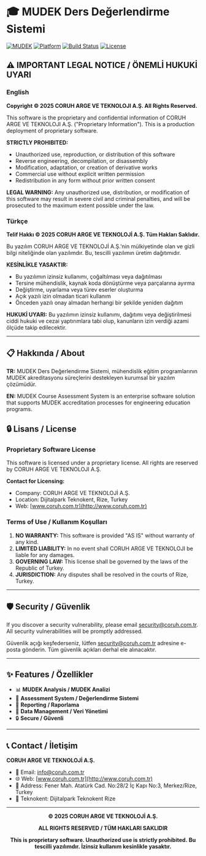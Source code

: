 # 🎓 MUDEK Ders Değerlendirme Sistemi

[![MUDEK](https://img.shields.io/badge/MUDEK-Akreditasyon-green.svg)](https://mudek.org.tr)
[![Platform](https://img.shields.io/badge/Platform-Web-orange.svg)]()
[![Build Status](https://img.shields.io/badge/Build-Production-brightgreen.svg)]()
[![License](https://img.shields.io/badge/License-Proprietary-red.svg)]()

## ⚠️ IMPORTANT LEGAL NOTICE / ÖNEMLİ HUKUKİ UYARI

### English

**Copyright © 2025 CORUH ARGE VE TEKNOLOJI A.Ş. All Rights Reserved.**

This software is the proprietary and confidential information of CORUH ARGE VE TEKNOLOJI A.Ş. ("Proprietary Information"). This is a production deployment of proprietary software.

**STRICTLY PROHIBITED:**
- Unauthorized use, reproduction, or distribution of this software
- Reverse engineering, decompilation, or disassembly
- Modification, adaptation, or creation of derivative works
- Commercial use without explicit written permission
- Redistribution in any form without prior written consent

**LEGAL WARNING:** Any unauthorized use, distribution, or modification of this software may result in severe civil and criminal penalties, and will be prosecuted to the maximum extent possible under the law.

### Türkçe

**Telif Hakkı © 2025 CORUH ARGE VE TEKNOLOJİ A.Ş. Tüm Hakları Saklıdır.**

Bu yazılım CORUH ARGE VE TEKNOLOJİ A.Ş.'nin mülkiyetinde olan ve gizli bilgi niteliğinde olan yazılımdır. Bu, tescilli yazılımın üretim dağıtımıdır.

**KESİNLİKLE YASAKTIR:**
- Bu yazılımın izinsiz kullanımı, çoğaltılması veya dağıtılması
- Tersine mühendislik, kaynak koda dönüştürme veya parçalarına ayırma
- Değiştirme, uyarlama veya türev eserler oluşturma
- Açık yazılı izin olmadan ticari kullanım
- Önceden yazılı onay almadan herhangi bir şekilde yeniden dağıtım

**HUKUKİ UYARI:** Bu yazılımın izinsiz kullanımı, dağıtımı veya değiştirilmesi ciddi hukuki ve cezai yaptırımlara tabi olup, kanunların izin verdiği azami ölçüde takip edilecektir.

---

## 📋 Hakkında / About

**TR:** MUDEK Ders Değerlendirme Sistemi, mühendislik eğitim programlarının MUDEK akreditasyonu süreçlerini destekleyen kurumsal bir yazılım çözümüdür.

**EN:** MUDEK Course Assessment System is an enterprise software solution that supports MUDEK accreditation processes for engineering education programs.

## 🔒 Lisans / License

### Proprietary Software License

This software is licensed under a proprietary license. All rights are reserved by CORUH ARGE VE TEKNOLOJI A.Ş.

**Contact for Licensing:**
- Company: CORUH ARGE VE TEKNOLOJİ A.Ş.
- Location: Dijitalpark Teknokent, Rize, Turkey
- Web: [www.coruh.com.tr](http://www.coruh.com.tr)

### Terms of Use / Kullanım Koşulları

1. **NO WARRANTY:** This software is provided "AS IS" without warranty of any kind.
2. **LIMITED LIABILITY:** In no event shall CORUH ARGE VE TEKNOLOJI be liable for any damages.
3. **GOVERNING LAW:** This license shall be governed by the laws of the Republic of Turkey.
4. **JURISDICTION:** Any disputes shall be resolved in the courts of Rize, Turkey.

---

## 🛡️ Security / Güvenlik

If you discover a security vulnerability, please email security@coruh.com.tr. All security vulnerabilities will be promptly addressed.

Güvenlik açığı keşfederseniz, lütfen security@coruh.com.tr adresine e-posta gönderin. Tüm güvenlik açıkları derhal ele alınacaktır.

---

## ✨ Features / Özellikler

- 📊 **MUDEK Analysis / MUDEK Analizi**
- 📝 **Assessment System / Değerlendirme Sistemi**
- 📧 **Reporting / Raporlama**
- 💾 **Data Management / Veri Yönetimi**
- 🔒 **Secure / Güvenli**

---

## 📞 Contact / İletişim

**CORUH ARGE VE TEKNOLOJİ A.Ş.**
- 📧 Email: info@coruh.com.tr
- 🌐 Web: [www.coruh.com.tr](http://www.coruh.com.tr)
- 📍 Address: Fener Mah. Atatürk Cad. No:28/2 İç Kapı No:3, Merkez/Rize, Turkey
- 🏢 Teknokent: Dijitalpark Teknokent Rize

---

<div align="center">

**© 2025 CORUH ARGE VE TEKNOLOJİ A.Ş.**

**ALL RIGHTS RESERVED / TÜM HAKLARI SAKLIDIR**

**This is proprietary software. Unauthorized use is strictly prohibited.**
**Bu tescilli yazılımdır. İzinsiz kullanım kesinlikle yasaktır.**

</div>